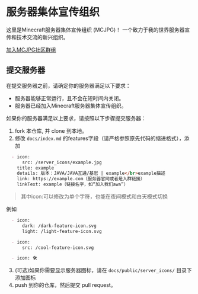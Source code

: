 # 服务器集体宣传组织

这里是Minecraft服务器集体宣传组织 (MCJPG)！
一个致力于我的世界服务器宣传和技术交流的新兴组织。

[加入MCJPG社区群组](http://qm.qq.com/cgi-bin/qm/qr?_wv=1027&k=_8EgbwVTHXVutDu5D6nmHJZzyT7tkGQa&authKey=L%2Fu%2BWQdODZkzAtv7YqnbnXj5cdnEV9Acjb9Mt0t3ciOUPup2ibbjm8zWIa6ox5nt&noverify=0&group_code=962179358)

## 提交服务器

在提交服务器之前，请确定你的服务器满足以下要求：

- 服务器能够正常运行，且不会在短时间内关闭。
- 服务器已经加入Minecraft服务器集体宣传组织。

如果你的服务器满足以上要求，请按照以下步骤提交服务器：

1. fork 本仓库, 并 clone 到本地。
2. 修改 `docs/index.md` 的features字段（请严格参照原先代码的缩进格式），添加

``` index.md
  - icon:
      src: /server_icons/example.jpg
    title: example
    details: 版本：JAVA/JAVA互通/基岩 | example</br>example描述
    link: https://example.com（服务器官网或者是入群链接）
    linkText: example（链接名字，如“加入我们awa”）
```

>其中icon:可以修改为单个字符，也能在夜间模式和白天模式切换

例如

``` index.md
  - icon:
      dark: /dark-feature-icon.svg
      light: /light-feature-icon.svg
```

``` index.md
  - icon:
      src: /cool-feature-icon.svg
```

``` index.md
  - icon: 🛠️
```

3. (可选)如果你需要显示服务器图标，请在 `docs/public/server_icons/` 目录下添加图标
4. push 到你的仓库，然后提交 pull request。
